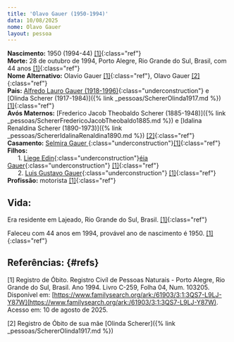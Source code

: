 ```yaml
---
title: 'Olavo Gauer (1950-1994)'
data: 10/08/2025
nome: Olavo Gauer
layout: pessoa
---
```


**Nascimento:** 1950 (1994-44) [[1]](#refs){:class="ref"}<br/>
**Morte:** 28 de outubro de 1994, Porto Alegre, Rio Grande do Sul, Brasil, com 44 anos [[1]](#refs){:class="ref"}<br/>
**Nome Alternativo:** Olavio Gauer [[1]](#refs){:class="ref"}, Olavo Gauer [[2]](#refs){:class="ref"}<br/>
**Pais:** [Alfredo Lauro Gauer (1918-1996)](){:class="underconstruction"} e [Olinda Scherer (1917-1984)]({% link _pessoas/SchererOlinda1917.md %}) [[1]](#refs){:class="ref"}<br/>
**Avós Maternos:** [Frederico Jacob Theobaldo Scherer (1885-1948)]({% link _pessoas/SchererFredericoJacobTheobaldo1885.md %}) e [Idalina Renaldina Scherer (1890-1973)]({% link _pessoas/SchererIdalinaRenaldina1890.md %}) [[2]](#refs){:class="ref"}<br/>
**Casamento:** [Selmira Gauer ](){:class="underconstruction"}[[1]](#refs){:class="ref"}<br/>
**Filhos:**<br/>
&nbsp;&nbsp;&nbsp;&nbsp;&nbsp;&nbsp;1. [Liege Edin](){:class="underconstruction"}[éia Gauer](){:class="underconstruction"} [[1]](#refs){:class="ref"}<br/>
&nbsp;&nbsp;&nbsp;&nbsp;&nbsp;&nbsp;2. [Luis Gustavo Gauer](){:class="underconstruction"} [[1]](#refs){:class="ref"}<br/>
**Profissão:** motorista [[1]](#refs){:class="ref"}<br/>

## Vida:

Era residente em Lajeado, Rio Grande do Sul, Brasil. [[1]](#refs){:class="ref"}

Faleceu com 44 anos em 1994, provável ano de nascimento é 1950. [[1]](#refs){:class="ref"}


## Referências:  {#refs} 

[1] Registro de Óbito. Registro Civíl de Pessoas Naturais - Porto Alegre, Rio Grande do Sul, Brasil. Ano 1994. Livro C-259, Folha 04, Num. 103205.  Disponível em: [https://www.familysearch.org/ark:/61903/3:1:3QS7-L9LJ-Y87W](https://www.familysearch.org/ark:/61903/3:1:3QS7-L9LJ-Y87W). Acesso em: 10 de agosto de 2025.

[2] Registro de Óbito de sua mãe [Olinda Scherer]({% link _pessoas/SchererOlinda1917.md %})
